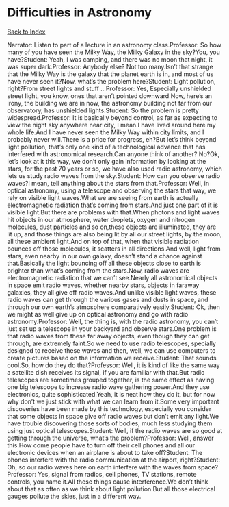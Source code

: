 # Difficulties in Astronomy
[Back to Index](https://github.com/windows10010/tpoExtractor/blob/master/README.md)

Narrator: Listen to part of a lecture in an astronomy class.Professor: So how many of you have seen the Milky Way, the Milky Galaxy in the sky?You, you have?Student: Yeah, I was camping, and there was no moon that night, it was super dark.Professor: Anybody else? Not too many.Isn’t that strange that the Milky Way is the galaxy that the planet earth is in, and most of us have never seen it?Now, what’s the problem here?Student: Light pollution, right?From street lights and stuff ...Professor: Yes, Especially unshielded street light, you know, ones that aren’t pointed downward.Now, here’s an irony, the building we are in now, the astronomy building not far from our observatory, has unshielded lights.Student: So the problem is pretty widespread.Professor: It is basically beyond control, as far as expecting to view the night sky anywhere near city, I mean.I have lived around here my whole life.And I have never seen the Milky Way within city limits, and I probably never will.There is a price for progress, eh?But let’s think beyond light pollution, that’s only one kind of a technological advance that has interfered with astronomical research.Can anyone think of another? No?Ok, let’s look at it this way, we don’t only gain information by looking at the stars, for the past 70 years or so, we have also used radio astronomy, which lets us study radio waves from the sky.Student: How can you observe radio waves?I mean, tell anything about the stars from that.Professor: Well, in optical astronomy, using a telescope and observing the stars that way, we rely on visible light waves.What we are seeing from earth is actually electromagnetic radiation that’s coming from stars.And just one part of it is visible light.But there are problems with that.When photons and light waves hit objects in our atmosphere, water droplets, oxygen and nitrogen molecules, dust particles and so on,these objects are illuminated, they are lit up, and those things are also being lit by all our street lights, by the moon, all these ambient light.And on top of that, when that visible radiation bounces off those molecules, it scatters in all directions.And well, light from stars, even nearby in our own galaxy, doesn’t stand a chance against that.Basically the light bouncing off all these objects close to earth is brighter than what’s coming from the stars.Now, radio waves are electromagnetic radiation that we can’t see.Nearly all astronomical objects in space emit radio waves, whether nearby stars, objects in faraway galaxies, they all give off radio waves.And unlike visible light waves, these radio waves can get through the various gases and dusts in space, and through our own earth’s atmosphere comparatively easily.Student: Ok, then we might as well give up on optical astronomy and go with radio astronomy.Professor: Well, the thing is, with the radio astronomy, you can’t just set up a telescope in your backyard and observe stars.One problem is that radio waves from these far away objects, even though they can get through, are extremely faint.So we need to use radio telescopes, specially designed to receive these waves and then, well, we can use computers to create pictures based on the information we receive.Student: That sounds cool.So, how do they do that?Professor: Well, it is kind of like the same way a satellite dish receives its signal, if you are familiar with that.But radio telescopes are sometimes grouped together, is the same effect as having one big telescope to increase radio wave gathering power.And they use electronics, quite sophisticated.Yeah, it is neat how they do it, but for now why don’t we just stick with what we can learn from it.Some very important discoveries have been made by this technology, especially you consider that some objects in space give off radio waves but don’t emit any light.We have trouble discovering those sorts of bodies, much less studying them using just optical telescopes.Student: Well, if the radio waves are so good at getting through the universe, what’s the problem?Professor: Well, answer this.How come people have to turn off their cell phones and all our electronic devices when an airplane is about to take off?Student: The phones interfere with the radio communication at the airport, right?Student: Oh, so our radio waves here on earth interfere with the waves from space?Professor: Yes, signal from radios, cell phones, TV stations, remote controls, you name it.All these things cause interference.We don’t think about that as often as we think about light pollution.But all those electrical gauges pollute the skies, just in a different way. 